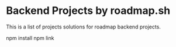 # Backend Projects by roadmap.sh
This is a list of projects solutions for roadmap backend projects.

npm install
npm link
